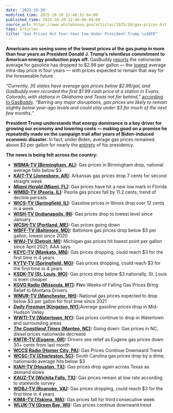 ```yaml
---
date: '2025-10-20'
modified_time: 2025-10-20 12:48:32-04:00
published_time: 2025-10-20 12:48:06-04:00
source_url: https://www.whitehouse.gov/articles/2025/10/gas-prices-hit-four-year-low-under-trump/
tags: articles
title: "Gas Prices Hit Four-Year Low Under President Trump \u26FD"
---
```

 
**Americans are seeing some of the lowest prices at the gas pump in more
than four years as President Donald J. Trump’s relentless commitment to
American energy production pays off.** GasBuddy
[reports](https://www.gasbuddy.com/go/national-average-falls-below-3-refinery-outage-in-midwest-may-hike-regional-gas-prices)
the nationwide average for gasoline has dropped to $2.98 per gallon —
the [lowest](https://x.com/GasBuddyGuy/status/1980267716029169954)
average intra-day price in four years — with prices expected to remain
that way for the foreseeable future.

*“Currently, 35 states have average gas prices below $2.99/gal, and
GasBuddy even recorded the first $1.99 cash price at a station in Evans,
Colorado, with stations in Oklahoma and Texas not far behind,”*
[according to
GasBuddy](https://www.gasbuddy.com/go/national-average-falls-below-3-refinery-outage-in-midwest-may-hike-regional-gas-prices#:~:text=Currently%2C%2035%20states,next%20few%20months.%E2%80%9D).
*“Barring any major disruptions, gas prices are likely to remain
slightly below year-ago levels and could stay under $3 for much of the
next few months.”*

**President Trump understands that energy dominance is a key driver for
growing our economy and lowering costs — making good on a promise he
repeatedly made on the campaign trail after years of Biden-induced
economic disaster.** In fact, under Biden, average gas prices remained
above $3 per gallon for nearly the
[entirety](https://web.archive.org/web/20210512201845/https:/gasprices.aaa.com/)
of his presidency.

**The news is being felt across the country:**

-   [**WBMA-TV (Birmingham,
    AL)**](https://abc3340.com/news/local/gas-prices-in-birmingham-drop-national-average-falls-below-3)**:**
    Gas prices in Birmingham drop, national average falls below $3
-   [**KAIT-TV (Jonesboro,
    AR)**](https://www.knoe.com/2025/10/20/arkansas-gas-prices-drop-7-cents-second-straight-week/)**:**
    Arkansas gas prices drop 7 cents for second straight week
-   [***Miami Herald* (Miami,
    FL)**](https://www.miamiherald.com/news/business/article312542182.html)**:**
    Gas prices have hit a new low mark in Florida
-   [**WMBD-TV (Peoria,
    IL)**](https://www.centralillinoisproud.com/news/local-news/gas-prices-drop-peoria/)**:**
    Peoria gas prices fall by 11.2 cents, trend of decline persists
-   [**WICS-TV (Springfield,
    IL)**](https://newschannel20.com/news/local/gasoline-prices-in-illinois-drop-over-12-cents-in-a-week)**:**
    Gasoline prices in Illinois drop over 12 cents in a week
-   [**WISH-TV (Indianapolis,
    IN)**](https://www.wishtv.com/news/business/car-loan-delinquencies-rise/)**:**
    Gas prices drop to lowest level since January
-   [**WCSH-TV (Portland,
    ME)**](https://www.newscentermaine.com/video/money/gas-prices-going-down/97-3f1cd65c-410a-4bc1-a8cf-e6769244cc00)**:**
    Gas prices going down
-   [**WBFF-TV (Baltimore,
    MD)**](https://foxbaltimore.com/news/local/baltimore-gas-prices-lowest-since-2020)**:**
    Baltimore gas prices drop below $3 per gallon, lowest since 2020
-   [**WWJ-TV (Detroit,
    MI)**](https://www.cbsnews.com/detroit/news/michigan-gas-prices-hit-lowest-point-per-gallon-since-april-2021-aaa-says/)**:**
    Michigan gas prices hit lowest point per gallon since April 2021,
    AAA says
-   [**KEYC-TV (Mankato,
    MN)**](https://www.keyc.com/2025/10/20/gas-prices-dropping-could-reach-3-first-time-4-years/)**:**
    Gas prices dropping, could reach $3 for the first time in 4 years
-   [**KYTV-TV (Springfield,
    MO)**](https://www.ky3.com/video/2025/10/20/gas-prices-dropping-could-reach-3-first-time-4-years/)**:**
    Gas prices dropping, could reach $3 for the first time in 4 years
-   [**KSDK-TV (St. Louis,
    MO)**](https://www.ksdk.com/article/news/local/st-louis-gasoline-prices-are-cheaper-than-the-national-average/63-3579885a-8735-49ad-b6b5-14f89f733885)**:**
    Gas prices drop below $3 nationally, St. Louis is even cheaper
-   [**KGVO Radio (Missoula,
    MT)**](https://newstalkkgvo.com/five-week-drop-gas-montana/)**:
    Fiv**e Weeks of Falling Gas Prices Bring Relief to Montana Drivers
-   [**WMUR-TV (Manchester,
    NH)**](https://www.wmur.com/article/nh-gas-prices-drop-below-three-dollars-10192025/69086563)**:**
    National gas prices expected to drop below $3 per gallon for first
    time since 2021
-   [***Daily Freeman* (Kingston,
    NY):**](https://www.dailyfreeman.com/2025/10/20/average-gasoline-prices-drop-in-mid-hudson-valley/)Average
    gasoline prices drop in Mid-Hudson Valley
-   [**WWTI-TV (Watertown,
    NY)**](https://www.informnny.com/abc50-now/gas-prices-continue-to-drop-in-watertown-and-surrounding-areas/)**:**
    Gas prices continue to drop in Watertown and surrounding areas
-   [***The Coastland Times* (Manteo,
    NC)**](https://www.thecoastlandtimes.com/2025/10/20/going-down-gas-prices-in-nc-diesel-prices-nationwide-decrease/)**:**
    Going down: Gas prices in NC, diesel prices nationwide decrease
-   [**KMTR-TV (Eugene,
    OR)**](https://nbc16.com/news/local/drivers-see-relief-as-eugene-gas-prices-down-30-cents-from-last-month)**:**
    Drivers see relief as Eugene gas prices down 30+ cents from last
    month
-   [**WCCS Radio (Homer City,
    PA)**](https://www.wccsradio.com/2025/10/20/gas-prices-continue-downward-trend-2/)**:**
    Gas Prices Continue Downward Trend
-   [**WCSC-TV (Charleston,
    SC)**](https://www.live5news.com/video/2025/10/20/video-south-carolina-gas-prices-drop-by-dime-nationwide-average-hits-below-3/)**:**
    South Carolina gas prices drop by a dime; nationwide average hits
    below $3
-   [**KIAH-TV (Houston,
    TX)**](https://cw39.com/traffic/gas-prices-drop-again-across-texas-as-demand-slows/)**:**
    Gas prices drop again across Texas as demand slows
-   [**KAUZ-TV (Wichita Falls,
    TX)**](https://www.newschannel6now.com/2025/10/20/gas-prices-remain-low-rate-statewide-survey/)**:**
    Gas prices remain at low rate according to statewide survey
-   [**WDBJ-TV (Roanoke,
    VA)**](https://www.wdbj7.com/2025/10/20/gas-prices-dropping-could-reach-3-first-time-4-years/)**:**
    Gas prices dropping, could reach $3 for the first time in 4 years
-   [**KIMA-TV (Yakima,
    WA)**](https://kimatv.com/news/local/gas-prices-fall-for-third-consecutive-week)**:**
    Gas prices fall for third consecutive week
-   [**WLUK-TV (Green Bay,
    WI)**](https://fox11online.com/news/economy/gasoline-fuel-prices-gasbuddy-green-bay-appleton-northeast-wisconsin-week-ending-october-20-2025)**:**
    Gas prices continue downward trend
